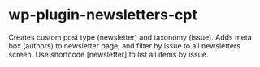 # wp-plugin-newsletters-cpt
Creates custom post type (newsletter) and taxonomy (issue). Adds meta box (authors) to newsletter page, and filter by issue to all newsletters screen. Use shortcode [newsletter] to list all items by issue.
